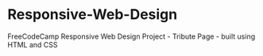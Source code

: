 # Responsive-Web-Design
FreeCodeCamp Responsive Web Design Project - Tribute Page -  built using HTML and CSS 
